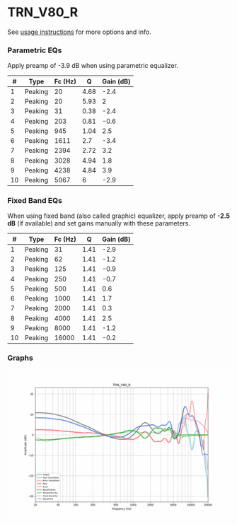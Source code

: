 # TRN_V80_R
See [usage instructions](https://github.com/jaakkopasanen/AutoEq#usage) for more options and info.

### Parametric EQs
Apply preamp of -3.9 dB when using parametric equalizer.

|   # | Type    |   Fc (Hz) |    Q |   Gain (dB) |
|-----|---------|-----------|------|-------------|
|   1 | Peaking |        20 | 4.68 |        -2.4 |
|   2 | Peaking |        20 | 5.93 |         2   |
|   3 | Peaking |        31 | 0.38 |        -2.4 |
|   4 | Peaking |       203 | 0.81 |        -0.6 |
|   5 | Peaking |       945 | 1.04 |         2.5 |
|   6 | Peaking |      1611 | 2.7  |        -3.4 |
|   7 | Peaking |      2394 | 2.72 |         3.2 |
|   8 | Peaking |      3028 | 4.94 |         1.8 |
|   9 | Peaking |      4238 | 4.84 |         3.9 |
|  10 | Peaking |      5067 | 6    |        -2.9 |

### Fixed Band EQs
When using fixed band (also called graphic) equalizer, apply preamp of **-2.5 dB** (if available) and set gains manually with these parameters.

|   # | Type    |   Fc (Hz) |    Q |   Gain (dB) |
|-----|---------|-----------|------|-------------|
|   1 | Peaking |        31 | 1.41 |        -2.9 |
|   2 | Peaking |        62 | 1.41 |        -1.2 |
|   3 | Peaking |       125 | 1.41 |        -0.9 |
|   4 | Peaking |       250 | 1.41 |        -0.7 |
|   5 | Peaking |       500 | 1.41 |         0.6 |
|   6 | Peaking |      1000 | 1.41 |         1.7 |
|   7 | Peaking |      2000 | 1.41 |         0.3 |
|   8 | Peaking |      4000 | 1.41 |         2.5 |
|   9 | Peaking |      8000 | 1.41 |        -1.2 |
|  10 | Peaking |     16000 | 1.41 |        -0.2 |

### Graphs
![](./TRN_V80_R.png)
